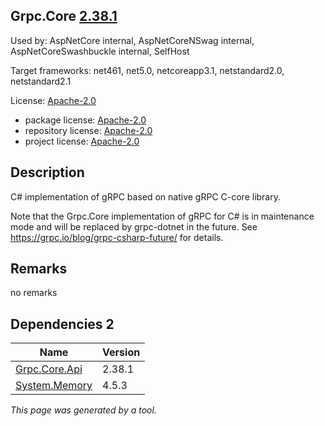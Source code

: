 Grpc.Core [2.38.1](https://www.nuget.org/packages/Grpc.Core/2.38.1)
--------------------

Used by: AspNetCore internal, AspNetCoreNSwag internal, AspNetCoreSwashbuckle internal, SelfHost

Target frameworks: net461, net5.0, netcoreapp3.1, netstandard2.0, netstandard2.1

License: [Apache-2.0](../../../../licenses/apache-2.0) 

- package license: [Apache-2.0](https://licenses.nuget.org/Apache-2.0) 
- repository license: [Apache-2.0](https://github.com/grpc/grpc.git) 
- project license: [Apache-2.0](https://github.com/grpc/grpc) 

Description
-----------
C# implementation of gRPC based on native gRPC C-core library.

Note that the Grpc.Core implementation of gRPC for C# is in maintenance mode and will be replaced by grpc-dotnet in the future.
See https://grpc.io/blog/grpc-csharp-future/ for details.

Remarks
-----------
no remarks


Dependencies 2
-----------

|Name|Version|
|----------|:----|
|[Grpc.Core.Api](../../../../packages/nuget.org/grpc.core.api/2.38.1)|2.38.1|
|[System.Memory](../../../../packages/nuget.org/system.memory/4.5.3)|4.5.3|

*This page was generated by a tool.*